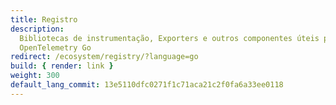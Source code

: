 ```yaml
---
title: Registro
description:
  Bibliotecas de instrumentação, Exporters e outros componentes úteis para o
  OpenTelemetry Go
redirect: /ecosystem/registry/?language=go
build: { render: link }
weight: 300
default_lang_commit: 13e5110dfc0271f1c71aca21c2f0fa6a33ee0118
---
```

